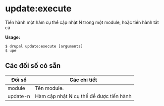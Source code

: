 # update:execute
Tiến hành một hàm cụ thể cập nhật N trong một module, hoặc tiến hành tất cả

**Usage:**
```
$ drupal update:execute [arguments]
$ upe  
```

## Các đối số có sẵn
Đối số | Các chi tiết
---------|-------------
module | Tên module.
update-n | Hàm cập nhật N cụ thể để được tiến hành
